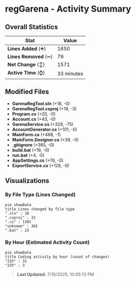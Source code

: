 # regGarena - Activity Summary 

## Overall Statistics

| Stat                   | Value                                                             |
| ---------------------- | ----------------------------------------------------------------- |
| **Lines Added** (➕)   | 1650                                          |
| **Lines Removed** (➖) | 79                                        |
| **Net Change** (↕)    | 1571                |
| **Active Time** (⌚)   | 33 minutes |


## Modified Files
- **GarenaRegTool.sln** (+18, -0)
- **GarenaRegTool.csproj** (+19, -3)
- **Program.cs** (+20, -0)
- **Account.cs** (+43, -0)
- **GarenaService.cs** (+329, -75)
- **AccountGenerator.cs** (+101, -0)
- **MainForm.cs** (+488, -1)
- **MainForm.Designer.cs** (+39, -0)
- **.gitignore** (+365, -0)
- **build.bat** (+19, -0)
- **run.bat** (+4, -0)
- **AppSettings.cs** (+76, -0)
- **ExportService.cs** (+129, -0)

## Visualizations

### By File Type (Lines Changed)

```mermaid
pie showData
title Lines changed by file type
".sln" : 18
".csproj" : 22
".cs" : 1301
"unknown" : 365
".bat" : 23
```

### By Hour (Estimated Activity Count)

```mermaid
pie showData
title Coding activity by hour (count of changes)
"21h" : 31
"22h" : 3
```


> **Last Updated:** 7/19/2025, 10:05:13 PM